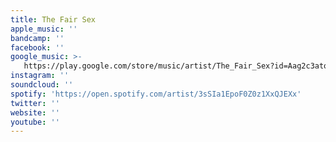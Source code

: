 ```yaml
---
title: The Fair Sex
apple_music: ''
bandcamp: ''
facebook: ''
google_music: >-
   https://play.google.com/store/music/artist/The_Fair_Sex?id=Aag2c3atovai4xcomiydgsu3equ
instagram: ''
soundcloud: ''
spotify: 'https://open.spotify.com/artist/3sSIa1EpoF0Z0z1XxQJEXx'
twitter: ''
website: ''
youtube: ''
---
```

